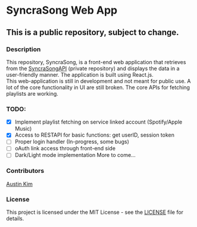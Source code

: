 # SyncraSong Web App
## This is a public repository, subject to change.

### Description
This repository, SyncraSong, is a front-end web application that retrieves from the [SyncraSongAPI](https://github.com/austinkimchi/SyncraSongAPI) (private repository) and displays the data in a user-friendly manner. The application is built using React.js. <br>
This web-application is still in development and not meant for public use.
A lot of the core functionality in UI are still broken. 
The core APIs for fetching playlists are working.

### TODO:
- [x] Implement playlist fetching on service linked account (Spotify/Apple Music)
- [x] Access to RESTAPI for basic functions: get userID, session token
- [ ] Proper login handler (In-progress, some bugs)
- [ ] oAuth link access through front-end side
- [ ] Dark/Light mode implementation
More to come...

### Contributors
[Austin Kim](https://github.com/austinkimchi)



### License
This project is licensed under the MIT License - see the [LICENSE](LICENSE) file for details.

